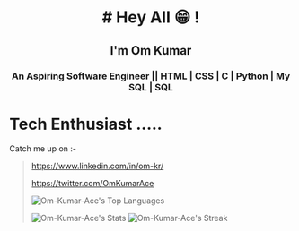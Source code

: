 <h1 align="center"># Hey All 😁 !</h1>
<h2 align="center">I'm Om Kumar </h2>
<h3 align="center">An Aspiring Software Engineer || HTML | CSS | C | Python | My SQL | SQL</h3>

# Tech Enthusiast ..... 
Catch me up on :-
><https://www.linkedin.com/in/om-kr/>
>
><https://twitter.com/OmKumarAce>
>
>
>![Om-Kumar-Ace's Top Languages](https://github-readme-stats.vercel.app/api/top-langs/?username=Om-Kumar-Ace&theme=dark&show_icons=true&hide_border=false&layout=compact)
>
>
>![Om-Kumar-Ace's Stats](https://github-readme-stats.vercel.app/api?username=Om-Kumar-Ace&theme=dark&show_icons=true&hide_border=false&count_private=false)
>![Om-Kumar-Ace's Streak](https://github-readme-streak-stats.herokuapp.com/?user=Om-Kumar-Ace&theme=dark&hide_border=false)






<!---
Om-Kumar-Ace/Om-Kumar-Ace is a ✨ special ✨ repository because its `README.md` (this file) appears on your GitHub profile.
You can click the Preview link to take a look at your changes.
--->
